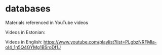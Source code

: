 # databases
Materials referenced in YouTube videos

Videos in Estonian:

Videos in English: https://www.youtube.com/playlist?list=PLgbzNRFMla-oI4_1n5Q4GYMg1BSroDf1J
